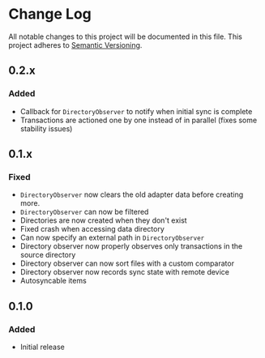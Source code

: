 # Change Log
All notable changes to this project will be documented in this file.
This project adheres to [Semantic Versioning](http://semver.org/).

## 0.2.x
### Added
- Callback for `DirectoryObserver` to notify when initial sync is complete
- Transactions are actioned one by one instead of in parallel (fixes some stability issues)

## 0.1.x
### Fixed
- `DirectoryObserver` now clears the old adapter data before creating more.
- `DirectoryObserver` can now be filtered
- Directories are now created when they don't exist
- Fixed crash when accessing data directory
- Can now specify an external path in `DirectoryObserver`
- Directory observer now properly observes only transactions in the source directory
- Directory observer can now sort files with a custom comparator
- Directory observer now records sync state with remote device
- Autosyncable items

## 0.1.0
### Added
- Initial release